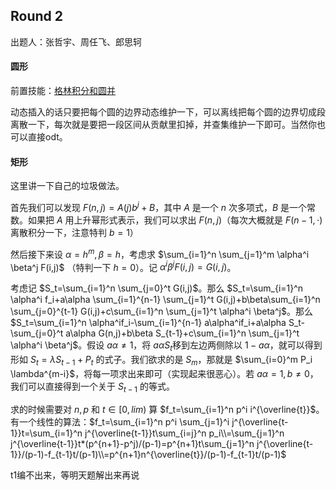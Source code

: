## Round 2

出题人：张哲宇、周任飞、郎思轲

#### 圆形

前置技能：[格林积分和圆并](http://trinkle.blog.uoj.ac/blog/1519)

动态插入的话只要把每个圆的边界动态维护一下，可以离线把每个圆的边界切成段离散一下，每次就是要把一段区间从贡献里扣掉，并查集维护一下即可。当然你也可以直接odt。

#### 矩形

这里讲一下自己的垃圾做法。

首先我们可以发现 $F(n,j)=A(j)b^j+B$，其中 $A$ 是一个 $n$ 次多项式，$B$ 是一个常数。如果把 $A$ 用上升幂形式表示，我们可以求出 $F(n,j)$（每次大概就是 $F(n-1,\cdot)$ 离散积分一下，注意特判 $b=1$）

然后接下来设 $\alpha=h^m, \beta=h$，考虑求 $\sum_{i=1}^n \sum_{j=1}^m \alpha^i \beta^j F(i,j)$ （特判一下 $h=0$）。记 $\alpha^i \beta^j F(i,j)=G(i,j)$。

考虑记 $S_t=\sum_{i=1}^n \sum_{j=0}^t G(i,j)$。那么 $S_t=\sum_{i=1}^n \alpha^i f_i+a\alpha \sum_{i=1}^{n-1} \sum_{j=1}^t G(i,j)+b\beta\sum_{i=1}^n \sum_{j=0}^{t-1} G(i,j)+c\sum_{i=1}^n \sum_{j=1}^t \alpha^i \beta^j$。那么 $S_t=\sum_{i=1}^n \alpha^if_i-\sum_{i=1}^{n-1} a\alpha^if_i+a\alpha S_t-\sum_{j=0}^t a\alpha G(n,j)+b\beta S_{t-1}+c\sum_{i=1}^n \sum_{j=1}^t \alpha^i \beta^j$。假设 $a\alpha \neq 1$，将 $a\alpha S_t$移到左边两侧除以 $1-a\alpha$，就可以得到形如 $S_t=\lambda S_{t-1}+P_t$ 的式子。我们欲求的是 $S_m$，那就是 $\sum_{i=0}^m P_i \lambda^{m-i}$，将每一项求出来即可（实现起来很恶心）。若 $a\alpha=1,b \neq 0$，我们可以直接得到一个关于 $S_{t-1}$ 的等式。

求的时候需要对 $n,p$ 和 $t \in [0,lim)$ 算 $f_t=\sum_{i=1}^n p^i i^{\overline{t}}$。有一个线性的算法：$f_t=\sum_{i=1}^n p^i \sum_{j=1}^i j^{\overline{t-1}}t=\sum_{i=1}^n j^{\overline{t-1}}t\sum_{i=j}^n p_i\\=\sum_{j=1}^n j^{\overline{t-1}}t*(p^{n+1}-p^j)/(p-1)=p^{n+1}t\sum_{j=1}^n j^{\overline{t-1}}/(p-1)-f_{t-1}t/(p-1)\\=p^{n+1}n^{\overline{t}}/(p-1)-f_{t-1}t/(p-1)$



t1编不出来，等明天题解出来再说